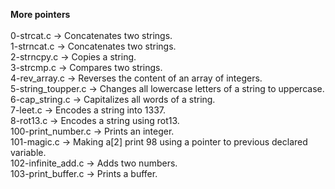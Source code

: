 **More pointers**\
\
0-strcat.c -> Concatenates two strings.\
1-strncat.c -> Concatenates two strings.\
2-strncpy.c -> Copies a string.\
3-strcmp.c -> Compares two strings.\
4-rev_array.c -> Reverses the content of an array of integers.\
5-string_toupper.c -> Changes all lowercase letters of a string to uppercase.\
6-cap_string.c -> Capitalizes all words of a string.\
7-leet.c -> Encodes a string into 1337.\
8-rot13.c -> Encodes a string using rot13.\
100-print_number.c -> Prints an integer.\
101-magic.c -> Making a[2] print 98 using a pointer to previous declared variable.\
102-infinite_add.c -> Adds two numbers.\
103-print_buffer.c -> Prints a buffer.
